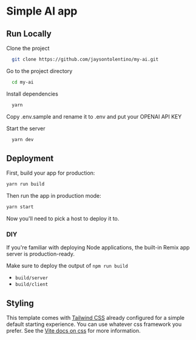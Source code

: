 # Simple AI app

## Run Locally

Clone the project

```bash
  git clone https://github.com/jaysontolentino/my-ai.git
```

Go to the project directory

```bash
  cd my-ai
```

Install dependencies

```bash
  yarn
```

Copy .env.sample and rename it to .env and put your OPENAI API KEY

Start the server

```bash
  yarn dev
```

## Deployment

First, build your app for production:

```sh
yarn run build
```

Then run the app in production mode:

```sh
yarn start
```

Now you'll need to pick a host to deploy it to.

### DIY

If you're familiar with deploying Node applications, the built-in Remix app server is production-ready.

Make sure to deploy the output of `npm run build`

- `build/server`
- `build/client`

## Styling

This template comes with [Tailwind CSS](https://tailwindcss.com/) already configured for a simple default starting experience. You can use whatever css framework you prefer. See the [Vite docs on css](https://vitejs.dev/guide/features.html#css) for more information.
